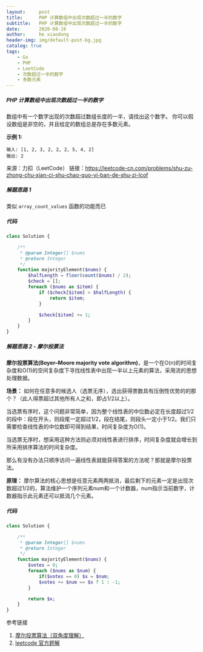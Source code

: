 ```yaml
---
layout:     post
title:      PHP 计算数组中出现次数超过一半的数字
subtitle:   PHP 计算数组中出现次数超过一半的数字
date:       2020-08-19
author:     he xiaodong
header-img: img/default-post-bg.jpg
catalog: true
tags:
    - Go
    - PHP
    - LeetCode
    - 次数超过一半的数字
    - 多数元素
---
```



##### PHP 计算数组中出现次数超过一半的数字
数组中有一个数字出现的次数超过数组长度的一半，请找出这个数字。
你可以假设数组是非空的，并且给定的数组总是存在多数元素。

**示例 1:**
```
输入: [1, 2, 3, 2, 2, 2, 5, 4, 2]
输出: 2
```

来源：力扣（LeetCode）
链接：https://leetcode-cn.com/problems/shu-zu-zhong-chu-xian-ci-shu-chao-guo-yi-ban-de-shu-zi-lcof


##### 解题思路 1
类似 `array_count_values` 函数的功能而已

##### 代码
```php
class Solution {

    /**
     * @param Integer[] $nums
     * @return Integer
     */
    function majorityElement($nums) {
        $halfLength = floor(count($nums) / 2);
        $check = [];
        foreach ($nums as $item) {
            if ($check[$item] > $halfLength) {
                return $item;
            }

            $check[$item] += 1;
        }
    }
}
```

##### 解题思路 2 - 摩尔投票法
**摩尔投票算法(Boyer–Moore majority vote algorithm)**，是一个在O(n)的时间复杂度和O(1)的空间复杂度下寻找线性表中出现一半以上元素的算法，采用流的思想处理数据。


**场景：** 如何在任意多的候选人（选票无序），选出获得票数具有压倒性优势的的那个？（此人得票超过其他所有人之和，即占1/2以上）。

当选票有序时，这个问题非常简单，因为整个线性表的中位数必定在长度超过1/2的段中：段在开头，则段尾一定超过1/2，段在结尾，则段头一定小于1/2。我们只需要检查线性表的中位数即可得到结果，时间复杂度为O(1)。

当选票无序时，想采用这种方法则必须对线性表进行排序，时间复杂度就会增长到所采用排序算法的时间复杂度。

那么有没有办法只顺序访问一遍线性表就能获得答案的方法呢？那就是摩尔投票法。


**原理：** 摩尔算法的核心思想是任意元素两两抵消，最后剩下的元素一定是出现次数超过1/2的，算法维护一个序列元素num和一个计数器，num指示当前数字，计数器指示此元素还可以抵消几个元素。

##### 代码
```php
class Solution {

    /**
     * @param Integer[] $nums
     * @return Integer
     */
    function majorityElement($nums) {
        $votes = 0;
        foreach ($nums as $num) {
            if($votes == 0) $x = $num;
            $votes += $num == $x ? 1 : -1;
        }

        return $x;
    }
}
```

参考链接 
1. [摩尔投票算法（双角度理解）](https://www.rainng.com/moore-majority-vote-algorithm/)
2. [leetcode 官方题解](https://leetcode-cn.com/problems/shu-zu-zhong-chu-xian-ci-shu-chao-guo-yi-ban-de-shu-zi-lcof/solution/mian-shi-ti-39-shu-zu-zhong-chu-xian-ci-shu-chao-3/)